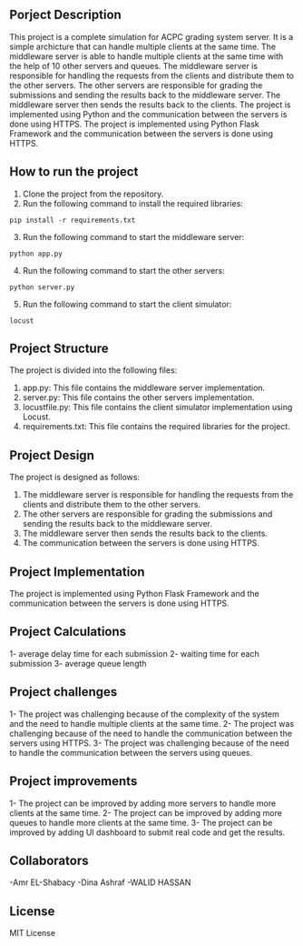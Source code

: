 ## Porject Description

This project is a complete simulation for ACPC grading system server. It is a simple archicture that can handle multiple clients at the same time. The middleware server is able to handle multiple clients at the same time with the help of 10 other servers and queues. The middleware server is responsible for handling the requests from the clients and distribute them to the other servers. The other servers are responsible for grading the submissions and sending the results back to the middleware server. The middleware server then sends the results back to the clients. The project is implemented using Python and the communication between the servers is done using HTTPS. The project is implemented using Python Flask Framework and the communication between the servers is done using HTTPS.

## How to run the project

1. Clone the project from the repository.
2. Run the following command to install the required libraries:

```
pip install -r requirements.txt
```

3. Run the following command to start the middleware server:

```
python app.py
```

4. Run the following command to start the other servers:

```
python server.py
```

5. Run the following command to start the client simulator:

```
locust
```

## Project Structure

The project is divided into the following files:

1. app.py: This file contains the middleware server implementation.
2. server.py: This file contains the other servers implementation.
3. locustfile.py: This file contains the client simulator implementation using Locust.
4. requirements.txt: This file contains the required libraries for the project.

## Project Design

The project is designed as follows:

1. The middleware server is responsible for handling the requests from the clients and distribute them to the other servers.
2. The other servers are responsible for grading the submissions and sending the results back to the middleware server.
3. The middleware server then sends the results back to the clients.
4. The communication between the servers is done using HTTPS.

## Project Implementation

The project is implemented using Python Flask Framework and the communication between the servers is done using HTTPS.

## Project Calculations

1- average delay time for each submission
2- waiting time for each submission
3- average queue length

## Project challenges

1- The project was challenging because of the complexity of the system and the need to handle multiple clients at the same time.
2- The project was challenging because of the need to handle the communication between the servers using HTTPS.
3- The project was challenging because of the need to handle the communication between the servers using queues.

## Project improvements

1- The project can be improved by adding more servers to handle more clients at the same time.
2- The project can be improved by adding more queues to handle more clients at the same time.
3- The project can be improved by adding UI dashboard to submit real code and get the results.

## Collaborators

-Amr EL-Shabacy
-Dina Ashraf
-WALID HASSAN

## License

MIT License
